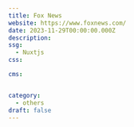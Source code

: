 ```yaml
---
title: Fox News
website: https://www.foxnews.com/
date: 2023-11-29T00:00:00.000Z
description:
ssg:
  - Nuxtjs
css:

cms:


category:
  - others
draft: false
---
```


